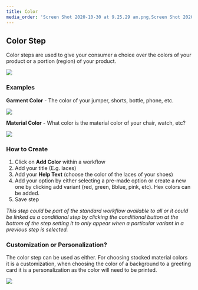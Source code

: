 ```yaml
---
title: Color
media_order: 'Screen Shot 2020-10-30 at 9.25.29 am.png,Screen Shot 2020-10-30 at 9.28.21 am.png,Screen Shot 2020-10-30 at 9.27.20 am.png,Screen Shot 2020-10-29 at 11.23.51 am.png'
---
```


## Color Step

Color steps are used to give your consumer a choice over the colors of your product or a portion (region) of your product. 

![](https://help.spiff.com.au/user/pages/04.Spiff-Concepts/04.step-types/04.choose-color/Screen%20Shot%202020-10-30%20at%209.25.29%20am.png)

### Examples

**Garment Color** - The color of your jumper, shorts, bottle, phone, etc.

![](https://help.spiff.com.au/user/pages/04.Spiff-Concepts/04.step-types/04.choose-color/Screen%20Shot%202020-10-30%20at%209.27.20%20am.png)

**Material Color** - What color is the material color of your chair, watch, etc?

![](https://help.spiff.com.au/user/pages/04.Spiff-Concepts/04.step-types/04.choose-color/Screen%20Shot%202020-10-30%20at%209.28.21%20am.png)

### How to Create

1. Click on **Add Color** within a workflow
2. Add your title (E.g. laces)
3. Add your **Help Text** (choose the color of the laces of your shoes)
4. Add your option by either selecting a pre-made option or create a new one by clicking add variant (red, green, Bblue, pink, etc). Hex colors can be added. 
5. Save step

_This step could be part of the standard workflow available to all or it could be linked as a conditional step by clicking the conditional button at the bottom of the step setting it to only appear when a particular variant in a previous step is selected._

### Customization or Personalization?

The color step can be used as either. For choosing stocked material colors it is a customization, when choosing the color of a background to a greeting card it is a personalization as the color will need to be printed. 

![](https://help.spiff.com.au/user/pages/04.Spiff-Concepts/04.step-types/04.choose-color/Screen%20Shot%202020-10-29%20at%2011.23.51%20am.png)

